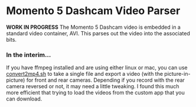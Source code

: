 # Momento 5 Dashcam Video Parser

**WORK IN PROGRESS**
The Momento 5 Dashcam video is embedded in a standard video container, AVI.  This parses out the video into the associated bits.

### In the interim...
If you have ffmpeg installed and are using either linux or mac, you can use [convert2mp4.sh](convert2mp4.sh) to take a single file and export a video (with the picture-in-picture) for front and rear cameras.  Depending if you record with the rear camera reversed or not, it may need a little tweaking.  I found this much more efficient that trying to load the videos from the custom app that you can download.
